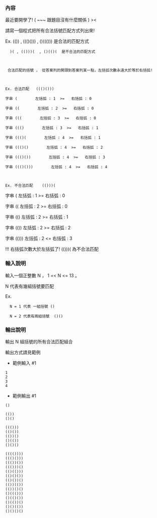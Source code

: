 ### 內容

最近要開學了!  ( ~~~ 跟題目沒有什麼關係 ) ><

 

請寫一個程式把所有合法括號匹配方式列出來!   

 

Ex. (())  ,  ((()())) , ()((()))  是合法的匹配方式 

 

      )( , (()))(  , ()(()(  是不合法的匹配方式

 

     合法匹配的括號 ， 從答案列的開頭到答案列某一點，左括弧次數永遠大於等於右括弧!  

 

    Ex. 合法匹配   ((()()))     

    字串 (        左括弧 : 1  >=   右括弧 : 0     

    字串 ((        左括弧 : 2  >=   右括弧 : 0   

    字串 (((        左括弧 : 3  >=   右括弧 : 0    

    字串 ((()        左括弧 : 3  >=   右括弧 : 1

    字串 ((()(        左括弧 : 4  >=   右括弧 : 1

    字串 ((()()        左括弧 : 4  >=   右括弧 : 2

    字串 ((()())        左括弧 : 4  >=   右括弧 : 3

    字串 ((()()))        左括弧 : 4  >=   右括弧 : 4        

 

    Ex. 不合法匹配    (()))(

   字串 (        左括弧 : 1  >=   右括弧 : 0 

   字串 ((        左括弧 : 2  >=   右括弧 : 0   

   字串 (()        左括弧 : 2  >=   右括弧 : 1

   字串 (())        左括弧 : 2  >=   右括弧 : 2

   字串 (()))        左括弧 : 2  <=   右括弧 : 3    

!!! 右括弧次數大於左括弧了!  (()))( 為不合法匹配  

 

### 輸入說明
 

輸入一個正整數 N ， 1 =< N <= 13 。

N 代表有幾組括號要匹配

Ex.

      N = 1 代表 一組括號 ()

      N = 2 代表有兩組括號  ()() 

 

### 輸出說明
 

輸出 N 組括號的所有合法匹配組合   

輸出方式請見範例

 

- 範例輸入 #1
```
1
2
3
4
```

- 範例輸出 #1
```
()
 
(())
()()
 
((()))
(()())
(())()
()(())
()()()

(((())))
((()()))
((())())
((()))()
(()(()))
(()()())
(()())()
(())(())
(())()()
()((()))
()(()())
()(())()
()()(())
()()()()
```